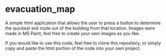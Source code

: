 # evacuation_map
A simple html application that allows the user to press a button to determine the quickest exit route out of the building from that location. Images were made in MS Paint, feel free to create your own images as you like.

If you would like to use this code, feel free to clone this repository, or simply copy and paste the html portion of the code into your own project.
